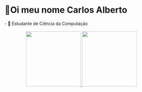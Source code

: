 <h1> 👋Oi meu nome Carlos Alberto</h1>
- 👀 Estudante de Ciência da Computação
 <br><br>
  
<div align="center">
  <a href="https://github.com/MarkingCarlos">
  <img height="180em" src="https://github-readme-stats.vercel.app/api?username=MarkingCarlos&show_icons=true&theme=synthwave&include_all_commits=true&count_private=true"/>
  <img height="180em" src="https://github-readme-stats.vercel.app/api/top-langs/?username=MarkingCarlos&layout=compact&langs_count=7&theme=synthwave"/>
</div>

    

<!--- 🌱 I’m currently learning ...
- 💞️ I’m looking to collaborate on ...
- 📫 How to reach me ...-->

<!---
MarkingCarlos/MarkingCarlos is a ✨ special ✨ repository because its `README.md` (this file) appears on your GitHub profile.
You can click the Preview link to take a look at your changes.
--->
